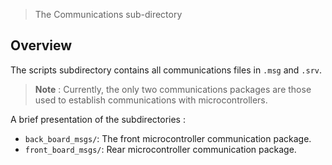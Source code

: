 > The Communications sub-directory

## Overview

The scripts subdirectory contains all communications files in `.msg` and `.srv`.

> **Note** : Currently, the only two communications packages are those used to establish communications with microcontrollers.

A brief presentation of the subdirectories :
* `back_board_msgs/`: The front microcontroller communication package.
* `front_board_msgs/`: Rear microcontroller communication package.
